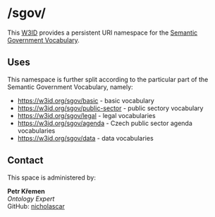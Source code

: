 # /sgov/
This [W3ID](https://w3id.org) provides a persistent URI namespace for the [Semantic Government Vocabulary](https://github.com/opendata-mvcr/ssp).

## Uses
This namespace is further split according to the particular part of the Semantic Government Vocabulary, namely:
- https://w3id.org/sgov/basic - basic vocabulary
- https://w3id.org/sgov/public-sector - public sectory vocabulary
- https://w3id.org/sgov/legal - legal vocabularies
- https://w3id.org/sgov/agenda - Czech public sector agenda vocabularies
- https://w3id.org/sgov/data - data vocabularies

## Contact
This space is administered by:  

**Petr Křemen**  
*Ontology Expert*  
GitHub: [nicholascar](https://github.com/psiotwo)
